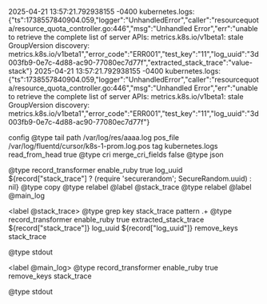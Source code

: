 2025-04-21 13:57:21.792938155 -0400 kubernetes.logs: {"ts":1738557840904.059,"logger":"UnhandledError","caller":"resourcequota/resource_quota_controller.go:446","msg":"Unhandled Error","err":"unable to retrieve the complete list of server APIs: metrics.k8s.io/v1beta1: stale GroupVersion discovery: metrics.k8s.io/v1beta1","error_code":"ERR001","test_key":"11","log_uuid":"3d003fb9-0e7c-4d88-ac90-77080ec7d77f","extracted_stack_trace":"value-stack"}
2025-04-21 13:57:21.792938155 -0400 kubernetes.logs: {"ts":1738557840904.059,"logger":"UnhandledError","caller":"resourcequota/resource_quota_controller.go:446","msg":"Unhandled Error","err":"unable to retrieve the complete list of server APIs: metrics.k8s.io/v1beta1: stale GroupVersion discovery: metrics.k8s.io/v1beta1","error_code":"ERR001","test_key":"11","log_uuid":"3d003fb9-0e7c-4d88-ac90-77080ec7d77f"}






config
<source>
  @type tail
  path /var/log/res/aaaa.log
  pos_file /var/log/fluentd/cursor/k8s-1-prom.log.pos
  tag kubernetes.logs
  read_from_head true
  <parse>
    @type cri
    merge_cri_fields false
    <parse>
      @type json
    </parse>
  </parse>
</source>

<filter kubernetes.logs>
  @type record_transformer
  enable_ruby true
  <record>
    log_uuid ${record["stack_trace"] ? (require 'securerandom'; SecureRandom.uuid) : nil}
  </record>
</filter>

<match kubernetes.logs>
  @type copy
  <store>
    @type relabel
    @label @stack_trace
  </store>
  <store>
    @type relabel
    @label @main_log
  </store>
</match>

<label @stack_trace>
  <filter kubernetes.logs>
    @type grep
    <regexp>
      key stack_trace
      pattern .+
    </regexp>
  </filter>
  <filter kubernetes.logs>
    @type record_transformer
    enable_ruby true
    <record>
      extracted_stack_trace ${record["stack_trace"]}
      log_uuid ${record["log_uuid"]}
    </record>
    remove_keys stack_trace
  </filter>

  <match kubernetes.logs>
    @type stdout
  </match>
</label>


<label @main_log>
  <filter kubernetes.logs>
    @type record_transformer
    enable_ruby true
    remove_keys stack_trace
  </filter>

  <match kubernetes.logs>
    @type stdout
  </match>
</label>
